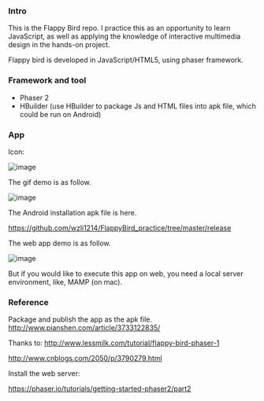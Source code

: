 ### Intro

This is the Flappy Bird repo. 
I practice this as an opportunity to learn JavaScript, as well as applying the knowledge of interactive multimedia design in the hands-on project.

Flappy bird is developed in JavaScript/HTML5, using phaser framework. 

### Framework and tool
+ Phaser 2
+ HBuilder (use HBuilder to package Js and HTML files into apk file, which could be run on Android)

### App
Icon:

![image](https://github.com/wzli1214/FlappyBird_practice/blob/master/res/icons/144x144.png)

The gif demo is as follow. 

![image](https://github.com/wzli1214/FlappyBird_practice/blob/master/res/gif/AndroidApp.gif)

The Android installation apk file is here.

https://github.com/wzli1214/FlappyBird_practice/tree/master/release

The web app demo is as follow.

![image](https://github.com/wzli1214/FlappyBird_practice/blob/master/res/gif/web.gif)

But if you would like to execute this app on web, you need a local server environment, like, MAMP (on mac).
      
### Reference
Package and publish the app as the apk file.
http://www.pianshen.com/article/3733122835/

Thanks to:
http://www.lessmilk.com/tutorial/flappy-bird-phaser-1

http://www.cnblogs.com/2050/p/3790279.html

Install the web server:

https://phaser.io/tutorials/getting-started-phaser2/part2

